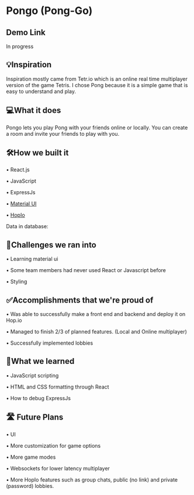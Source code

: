 # Pongo (Pong-Go)

## Demo Link
In progress

## 💡Inspiration

Inspiration mostly came from Tetr.io which is an online real time multiplayer version of the game Tetris. I chose Pong because it is a simple game that is easy to understand and play.

## 💻What it does

Pongo lets you play Pong with your friends online or locally. You can create a room and invite your friends to play with you.

## 🛠️How we built it

• React.js

• JavaScript

• ExpressJs

• [Material UI](https://mui.com/)

• [HopIo](https://hop.io/)

Data in database:

## 🛑Challenges we ran into

• Learning material ui

• Some team members had never used React or Javascript before

• Styling

## ✅Accomplishments that we're proud of

• Was able to successfully make a front end and backend and deploy it on Hop.io 

• Managed to finish 2/3 of planned features. (Local and Online multiplayer)

• Successfully implemented lobbies

## 📖What we learned

• JavaScript scripting

• HTML and CSS formatting through React

• How to debug ExpressJs

## 🛣️ Future Plans

• UI

• More customization for game options

• More game modes

• Websockets for lower latency multiplayer

• More HopIo features such as group chats, public (no link) and private (password) lobbies.